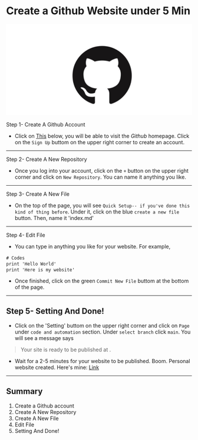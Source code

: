 # Create a Github Website under 5 Min
![Image](image.jpeg)

Step 1- Create A Github Account
* Click on [This](https://github.com) below, you will be able to visit the *Github* homepage. Click on the `Sign Up` buttom on the upper right corner to create an account.
---

Step 2- Create A New Repository
* Once you log into your account, click on the `+` button on the upper right corner and click on `New Repository`. You can name it anything you like.
---

Step 3- Create A New File
* On the top of the page, you will see `Quick Setup-- if you've done this kind of thing before`. Under it, click on the blue `create a new file` button. Then, name it 'index.md'
---

Step 4- Edit File
* You can type in anything you like for your website. For example, 
```
# Codes
print 'Hello World'
print 'Here is my website'
```
* Once finished, click on the green `Commit New File` buttom at the bottom of the page. 
--- 

## Step 5- Setting And Done!
* Click on the 'Setting' buttom on the upper right corner and click on `Page` under `code and automation` section. Under `select branch` click `main`. You will see a message says 
> Your site is ready to be published at <url here>.
* Wait for a 2-5 minutes for your website to be published. Boom. Personal website created. 
Here's mine: [Link](https://Char15Xu.github.io/cse15l-lab-reports/index.html)
--- 
  
## Summary
1. Create a Github account
2. Create A New Repository
3. Create A New File
4. Edit File
5. Setting And Done!




  




